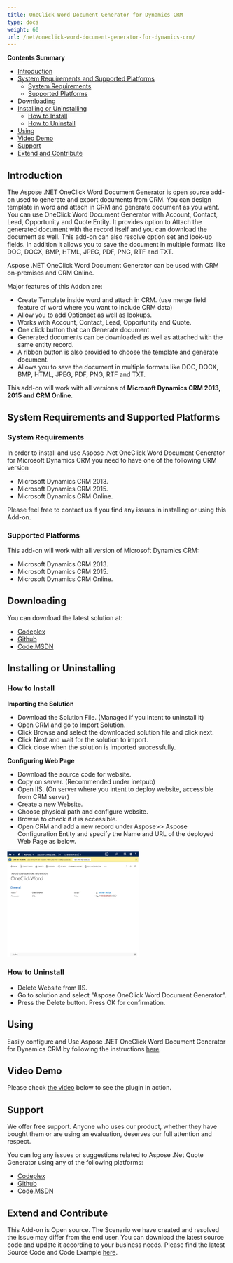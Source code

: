 ```yaml
---
title: OneClick Word Document Generator for Dynamics CRM
type: docs
weight: 60
url: /net/oneclick-word-document-generator-for-dynamics-crm/
---
```


**Contents Summary**

- [Introduction](#OneClickWordDocumentGeneratorforDynamicsCRM-Introduction)
- [System Requirements and Supported Platforms](#OneClickWordDocumentGeneratorforDynamicsCRM-SystemRequirementsandSupportedPlatforms) 
  - [System Requirements](#OneClickWordDocumentGeneratorforDynamicsCRM-SystemRequirements)
  - [Supported Platforms](#OneClickWordDocumentGeneratorforDynamicsCRM-SupportedPlatforms)
- [Downloading](#OneClickWordDocumentGeneratorforDynamicsCRM-Downloading)
- [Installing or Uninstalling](#OneClickWordDocumentGeneratorforDynamicsCRM-InstallingorUninstalling) 
  - [How to Install](#OneClickWordDocumentGeneratorforDynamicsCRM-HowtoInstall)
  - [How to Uninstall](#OneClickWordDocumentGeneratorforDynamicsCRM-HowtoUninstall)
- [Using](#OneClickWordDocumentGeneratorforDynamicsCRM-Using)
- [Video Demo](#OneClickWordDocumentGeneratorforDynamicsCRM-VideoDemo)
- [Support](#OneClickWordDocumentGeneratorforDynamicsCRM-Support)
- [Extend and Contribute](#OneClickWordDocumentGeneratorforDynamicsCRM-ExtendandContribute)
## **Introduction**
The Aspose .NET OneClick Word Document Generator is open source add-on used to generate and export documents from CRM. You can design template in word and attach in CRM and generate document as you want. You can use OneClick Word Document Generator with Account, Contact, Lead, Opportunity and Quote Entity. It provides option to Attach the generated document with the record itself and you can download the document as well. This add-on can also resolve option set and look-up fields. In addition it allows you to save the document in multiple formats like DOC, DOCX, BMP, HTML, JPEG, PDF, PNG, RTF and TXT.

Aspose .NET OneClick Word Document Generator can be used with CRM on-premises and CRM Online.

Major features of this Addon are:

- Create Template inside word and attach in CRM. (use merge field feature of word where you want to include CRM data)
- Allow you to add Optionset as well as lookups.
- Works with Account, Contact, Lead, Opportunity and Quote.
- One click button that can Generate document.
- Generated documents can be downloaded as well as attached with the same entity record.
- A ribbon button is also provided to choose the template and generate document.
- Allows you to save the document in multiple formats like DOC, DOCX, BMP, HTML, JPEG, PDF, PNG, RTF and TXT.

This add-on will work with all versions of **Microsoft Dynamics CRM 2013, 2015 and CRM Online**.
## **System Requirements and Supported Platforms**
### **System Requirements**
In order to install and use Aspose .Net OneClick Word Document Generator for Microsoft Dynamics CRM you need to have one of the following CRM version

- Microsoft Dynamics CRM 2013.
- Microsoft Dynamics CRM 2015.
- Microsoft Dynamics CRM Online.

Please feel free to contact us if you find any issues in installing or using this Add-on.
### **Supported Platforms**
This add-on will work with all version of Microsoft Dynamics CRM:

- Microsoft Dynamics CRM 2013.
- Microsoft Dynamics CRM 2015.
- Microsoft Dynamics CRM Online.
## **Downloading**
You can download the latest solution at:

- [Codeplex](https://aspose-wordsmscrm.codeplex.com/releases/view/618981)
- [Github](https://github.com/aspose-words/Aspose.Words-for-.NET/releases/tag/AsposeOneClickWordGenerator)
- [Code.MSDN](https://code.msdn.microsoft.com/Aspose-NET-OneClick-Word-bebd8272)
## **Installing or Uninstalling**
### **How to Install**
**Importing the Solution**

- Download the Solution File. (Managed if you intent to uninstall it)
- Open CRM and go to Import Solution.
- Click Browse and select the downloaded solution file and click next.
- Click Next and wait for the solution to import.
- Click close when the solution is imported successfully.

**Configuring Web Page**

- Download the source code for website.
- Copy on server. (Recommended under inetpub)
- Open IIS. (On server where you intent to deploy website, accessible from CRM server)
- Create a new Website.
- Choose physical path and configure website.
- Browse to check if it is accessible.
- Open CRM and add a new record under Aspose>> Aspose Configuration Entity and specify the Name and URL of the deployed Web Page as below. 

![todo:image_alt_text](oneclick-word-document-generator-for-dynamics-crm_1)
### **How to Uninstall**
- Delete Website from IIS.
- Go to solution and select "Aspose OneClick Word Document Generator".
- Press the Delete button. Press OK for confirmation.
## **Using**
Easily configure and Use Aspose .NET OneClick Word Document Generator for Dynamics CRM by following the instructions [here](https://docs.aspose.com/words/net/using-and-configuring-crm-oneclick-word-document-generator/).
## **Video Demo**
Please check [the video](https://youtu.be/FY3z8JBY18k) below to see the plugin in action.
## **Support**
We offer free support. Anyone who uses our product, whether they have bought them or are using an evaluation, deserves our full attention and respect.

You can log any issues or suggestions related to Aspose .Net Quote Generator using any of the following platforms:

- [Codeplex](https://aspose-wordsmscrm.codeplex.com/discussions)
- [Github](https://github.com/aspose-words/Aspose.Words-for-.NET/issues)
- [Code.MSDN](https://code.msdn.microsoft.com/Aspose-NET-OneClick-Word-bebd8272/view/Discussions#content)
## **Extend and Contribute**
This Add-on is Open source. The Scenario we have created and resolved the issue may differ from the end user. You can download the latest source code and update it according to your business needs.
Please find the latest Source Code and Code Example [here](https://docs.aspose.com/words/net/extend-and-contribute-to-crm-oneclick-word-document-generator/).
